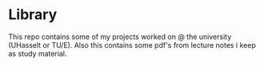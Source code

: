 # Library
This repo contains some of my projects worked on @ the university (UHasselt or TU/E). Also this contains some pdf's from lecture notes i keep as study material.

